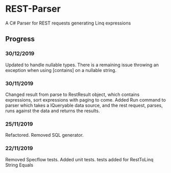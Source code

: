 # REST-Parser
A C# Parser for REST requests generating Linq expressions

## Progress

### 30/12/2019
Updated to handle nullable types. There is a remaining issue throwing an exception when using \[contains\] on a nullable string.

### 30/11/2019
Changed result from parse to RestResult object, which contains expressions, sort expressions with paging to come.
Added Run command to parser which takes a IQueryable data source, and the rest request, parses, runs against the data  and returns the results. 

### 25/11/2019
Refactored. Removed SQL generator. 

### 22/11/2019
Removed Specflow tests.
Added unit tests.
tests added for RestToLinq String Equals
